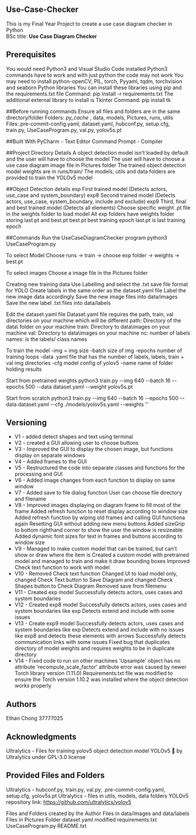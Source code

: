 ## Use-Case-Checker
This is my Final Year Project to create a use case diagram checker in Python
<br>BSc title: **Use Case Diagram Checker**<br>

## **Prerequisites**
You would need Python3 and Visual Studio Code installed
Python3 commands have to work and with just python the code may not work
You may need to install python-openCV, PIL, torch, Pyyaml, tqdm, torchvision and seaborn Python libraries
You can install these libraries using pip and the requirements.txt file
Command: pip install -r requirements.txt
The additional external library to install is Tkinter
Command: pip install tk

##Before running commands
Ensure all files and folders are in the same directory/folder
Folders: _py_cache_ , data, models, Pictures, runs, utils
Files:.pre-commit-config.yaml, dataset.yaml, hubconf.py, setup.cfg, train.py, UseCaseProgram.py, val.py, yolov5s.pt

##Built With
PyCharm - Text Editor
Command Prompt - Compiler

##Project Directory Details
A object detection model isn't loaded by default and the user will have to choose the model
The user will have to choose a use case diagram image file in Pictures folder
The trained object detection model weights are in runs/train/
The models, utils and data folders are provided to train the YOLOv5 model

##Object Detection details
exp First trained model (Detects actors, use_case and system_boundary)
exp8 Second trained model (Detects actors, use_case, system_boundary, include and exclude)
exp9 Third, final and best trained model (Detects all elements)
Choose specific weight .pt file in the weights folder to load model
All exp folders have weights folder storing last.pt and best.pt 
best.pt best training epoch
last.pt is last training epoch

##Commands
Run the UseCaseDiagramChecker program
python3 UseCaseProgram.py

To select Model
Choose runs -> train -> choose exp folder -> weights -> best.pt

To select images
Choose a image file in the Pictures folder

Creating new training data
Use LabelImg and select the .txt save file format for YOLO
Create labels in the same order as the dataset.yaml file
Label the new image data accordingly
Save the new image files into data/images
Save the new label .txt files into data/labels

Edit the dataset.yaml file
Dataset.yaml file requires the path, train, val directories on your machine which will be different
path: Directory of the data\ folder on your machine
train: Directory to data\images on your machine
val: Directory to data\images on your machine
nc: number of labels
names: is the labels/ class names

To train the model 
-img = img size
-batch size of img
-epochs number of training loops
-data .yaml file that has the number of labels, labels, train + val img directories
-cfg model config of yolov5
-name name of folder holding results

Start from pretrained weights
python3 train.py --img 640 --batch 16 --epochs 500 --data dataset.yaml --weight yolov5s.pt 

Start from scratch
python3 train.py --img 640 --batch 16 --epochs 500 --data dataset.yaml --cfg ./models/yolov5s.yaml --weights '' 

## **Versioning**
- V1 - added detect shapes and text using terminal
- V2 - created a GUI allowing user to choose buttons
- V3 - Improved the GUI to display the chosen image, but functions display on separate windows
- V4 - Added frames to the GUI
- V5 - Restructured the code into separate classes and functions for the processing and GUI
- V6 - Added image changes from each function to display on same window
- V7 - Added save to file dialog function
   User can choose file directory and filename
- V8 - Improved images displaying on diagram frame to fill most of the frame
   Added refresh function to reset display according to window size
   Added refresh function by wiping old frames and calling GUI functiona again
   Resetting GUI without adding new menu buttons
   Added sizeGrip to bottom righthand corner to show the user the window is resizeable
   Added dynamic font sizes for text in frames and buttons according to window size
- V9 - Managed to make custom model that can be trained, but can't show or draw where the item is
   Created a custom model with pretrained model and managed to train and make it draw bounding boxes
   Improved Check text function to work with model
- V10 - Removed Check text function
   Changed UI to load model only, changed Check Text button to Save Diagram and changed Check Shapes button to Check Diagram
   Removed save from filemenu 
- V11 - Created exp model
   Successfully detects actors, uses cases and system boundaries
- V12 - Created exp8 model
   Successfully detects actors, uses cases and system boundaries like exp
   Detects extend and include with some issues
- V13 - Create exp9 model
   Successfully detects actors, uses cases and system boundaries like exp
   Detects extend and include with no issues like exp8 and detects these elements with arrows
   Successfully detects communication links with some issues
   Fixed bug that duplicates directory of model weights and requires weights to be in duplicate directory
- V14 - Fixed code to run on other machines
   'Upsample' object has no attribute 'recompute_scale_factor' attribute error was caused by newer Torch library version (1.11.0)
   Requirements.txt file was modified to ensure the Torch version 1.10.2 was installed where the object detection works properly

## **Authors**
Ethan Chong 37777025

## **Acknowledgments**
Ultralytics - Files for training yolov5 object detection model
YOLOv5 🚀 by Ultralytics under GPL-3.0 license

## **Provided Files and Folders**
Ultralytics - hubconf.py, train.py, val.py, .pre-commit-config.yaml, setup.cfg, yolov5s.pt
Ultralytics - files in utils, models, data folders
YOLOv5 repository link: https://github.com/ultralytics/yolov5

Files and Folders created by the Author
Files in data/images and data/labels
Files in Pictures Folder
dataset.yaml
modified requirements.txt
UseCaseProgram.py
README.txt
